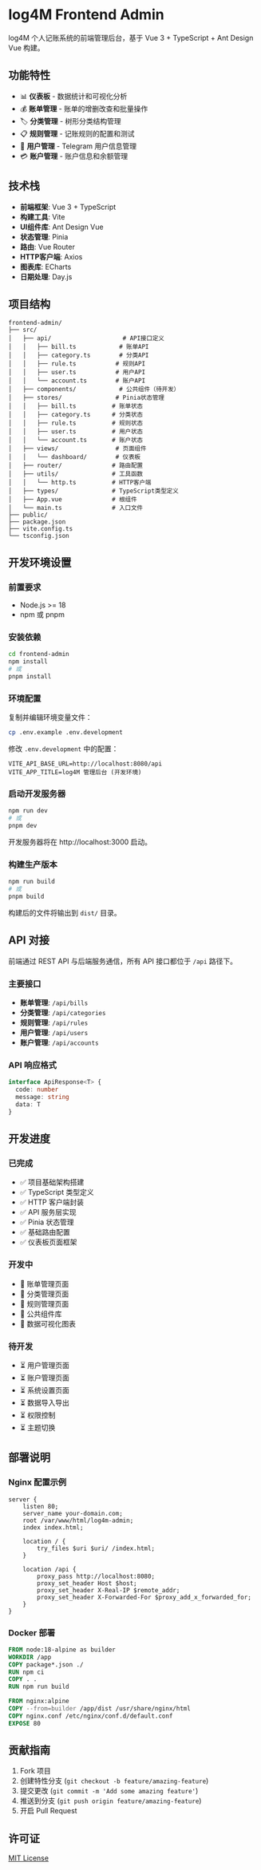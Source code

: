 # log4M Frontend Admin

log4M 个人记账系统的前端管理后台，基于 Vue 3 + TypeScript + Ant Design Vue 构建。

## 功能特性

- 📊 **仪表板** - 数据统计和可视化分析
- 💰 **账单管理** - 账单的增删改查和批量操作
- 🏷️ **分类管理** - 树形分类结构管理
- 📋 **规则管理** - 记账规则的配置和测试
- 👥 **用户管理** - Telegram 用户信息管理
- 💳 **账户管理** - 账户信息和余额管理

## 技术栈

- **前端框架**: Vue 3 + TypeScript
- **构建工具**: Vite
- **UI组件库**: Ant Design Vue
- **状态管理**: Pinia
- **路由**: Vue Router
- **HTTP客户端**: Axios
- **图表库**: ECharts
- **日期处理**: Day.js

## 项目结构

```
frontend-admin/
├── src/
│   ├── api/                    # API接口定义
│   │   ├── bill.ts            # 账单API
│   │   ├── category.ts        # 分类API
│   │   ├── rule.ts           # 规则API
│   │   ├── user.ts           # 用户API
│   │   └── account.ts        # 账户API
│   ├── components/            # 公共组件（待开发）
│   ├── stores/               # Pinia状态管理
│   │   ├── bill.ts          # 账单状态
│   │   ├── category.ts      # 分类状态
│   │   ├── rule.ts          # 规则状态
│   │   ├── user.ts          # 用户状态
│   │   └── account.ts       # 账户状态
│   ├── views/                # 页面组件
│   │   └── dashboard/        # 仪表板
│   ├── router/              # 路由配置
│   ├── utils/               # 工具函数
│   │   └── http.ts          # HTTP客户端
│   ├── types/               # TypeScript类型定义
│   ├── App.vue              # 根组件
│   └── main.ts              # 入口文件
├── public/
├── package.json
├── vite.config.ts
└── tsconfig.json
```

## 开发环境设置

### 前置要求

- Node.js >= 18
- npm 或 pnpm

### 安装依赖

```bash
cd frontend-admin
npm install
# 或
pnpm install
```

### 环境配置

复制并编辑环境变量文件：

```bash
cp .env.example .env.development
```

修改 `.env.development` 中的配置：

```env
VITE_API_BASE_URL=http://localhost:8080/api
VITE_APP_TITLE=log4M 管理后台 (开发环境)
```

### 启动开发服务器

```bash
npm run dev
# 或
pnpm dev
```

开发服务器将在 http://localhost:3000 启动。

### 构建生产版本

```bash
npm run build
# 或
pnpm build
```

构建后的文件将输出到 `dist/` 目录。

## API 对接

前端通过 REST API 与后端服务通信，所有 API 接口都位于 `/api` 路径下。

### 主要接口

- **账单管理**: `/api/bills`
- **分类管理**: `/api/categories`
- **规则管理**: `/api/rules`
- **用户管理**: `/api/users`
- **账户管理**: `/api/accounts`

### API 响应格式

```typescript
interface ApiResponse<T> {
  code: number
  message: string
  data: T
}
```

## 开发进度

### 已完成

- ✅ 项目基础架构搭建
- ✅ TypeScript 类型定义
- ✅ HTTP 客户端封装
- ✅ API 服务层实现
- ✅ Pinia 状态管理
- ✅ 基础路由配置
- ✅ 仪表板页面框架

### 开发中

- 🚧 账单管理页面
- 🚧 分类管理页面
- 🚧 规则管理页面
- 🚧 公共组件库
- 🚧 数据可视化图表

### 待开发

- ⏳ 用户管理页面
- ⏳ 账户管理页面
- ⏳ 系统设置页面
- ⏳ 数据导入导出
- ⏳ 权限控制
- ⏳ 主题切换

## 部署说明

### Nginx 配置示例

```nginx
server {
    listen 80;
    server_name your-domain.com;
    root /var/www/html/log4m-admin;
    index index.html;

    location / {
        try_files $uri $uri/ /index.html;
    }

    location /api {
        proxy_pass http://localhost:8080;
        proxy_set_header Host $host;
        proxy_set_header X-Real-IP $remote_addr;
        proxy_set_header X-Forwarded-For $proxy_add_x_forwarded_for;
    }
}
```

### Docker 部署

```dockerfile
FROM node:18-alpine as builder
WORKDIR /app
COPY package*.json ./
RUN npm ci
COPY . .
RUN npm run build

FROM nginx:alpine
COPY --from=builder /app/dist /usr/share/nginx/html
COPY nginx.conf /etc/nginx/conf.d/default.conf
EXPOSE 80
```

## 贡献指南

1. Fork 项目
2. 创建特性分支 (`git checkout -b feature/amazing-feature`)
3. 提交更改 (`git commit -m 'Add some amazing feature'`)
4. 推送到分支 (`git push origin feature/amazing-feature`)
5. 开启 Pull Request

## 许可证

[MIT License](../LICENSE)